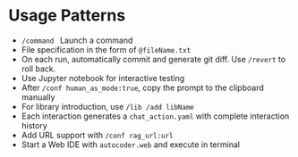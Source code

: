 # Usage Patterns

* `/command ` Launch a command
* File specification in the form of `@fileName.txt`
* On each run, automatically commit and generate git diff. Use `/revert` to roll back.
* Use Jupyter notebook for interactive testing
* After `/conf human_as_mode:true`, copy the prompt to the clipboard manually
* For library introduction, use `/lib /add libName`
* Each interaction generates a `chat_action.yaml` with complete interaction history
* Add URL support with `/conf rag_url:url`
* Start a Web IDE with `autocoder.web` and execute in terminal
